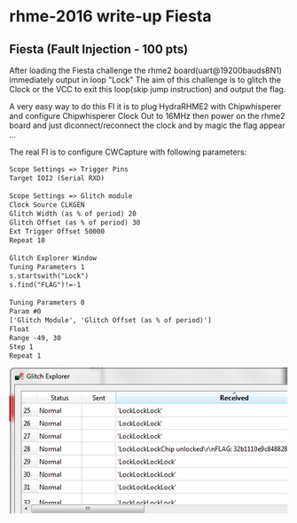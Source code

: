 # rhme-2016 write-up Fiesta

<a name="fiesta"></a>
## Fiesta (Fault Injection - 100 pts)

After loading the Fiesta challenge the rhme2 board(uart@19200bauds8N1) immediately output in loop "Lock"
The aim of this challenge is to glitch the Clock or the VCC to exit this loop(skip jump instruction) and output the flag.

A very easy way to do this FI it is to plug HydraRHME2 with Chipwhisperer and configure Chipwhisperer Clock Out to 16MHz then power on the rhme2 board and just diconnect/reconnect the clock and by magic the flag appear ...

The real FI is to configure CWCapture with following parameters:
```
Scope Settings => Trigger Pins
Target IOI2 (Serial RXD)

Scope Settings => Glitch module
Clock Source CLKGEN
Glitch Width (as % of period) 20
Glitch Offset (as % of period) 30
Ext Trigger Offset 50000
Repeat 10

Glitch Explorer Window
Tuning Parameters 1
s.startswith("Lock")
s.find("FLAG")!=-1

Tuning Parameters 0
Param #0
['Glitch Module', 'Glitch Offset (as % of period)']
Float
Range -49, 30
Step 1
Repeat 1
```

![Fiesta Unlock](Fiesta_Unlock.png)
